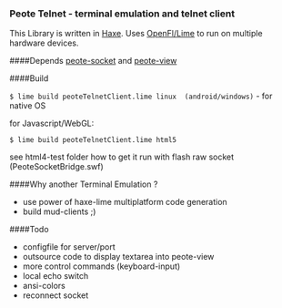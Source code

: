 ### Peote Telnet - terminal emulation and telnet client

This Library is written in [Haxe](http://haxe.org). Uses [OpenFl/Lime](http://www.openfl.org/documentation/setup/install-haxe/)
to run on multiple hardware devices.


####Depends
[peote-socket](https://github.com/maitag/peote-socket) and [peote-view](https://github.com/maitag/peote-view)


####Build

`$ lime build peoteTelnetClient.lime linux  (android/windows)` - for native OS


for Javascript/WebGL:

`$ lime build peoteTelnetClient.lime html5`

see html4-test folder how to get it run with flash raw socket (PeoteSocketBridge.swf)

####Why another Terminal Emulation ?

- use power of haxe-lime multiplatform code generation
- build mud-clients ;)

####Todo

- configfile for server/port
- outsource code to display textarea into peote-view
- more control commands (keyboard-input)
- local echo switch
- ansi-colors
- reconnect socket